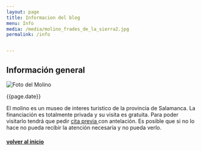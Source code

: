 ```yaml
---
layout: page 
title: Informacion del blog
menu: Info
media: /media/molino_frades_de_la_sierra2.jpg
permalink: /info


---
```

<section>
    <article>
        <div class="section-title"><h2>Información general</h2></div>
        <div class="section-design"> 
            <div class="post-design">
                <img src="{{ page.media | relative_url }}" alt="Foto del Molino" /> <br> 
                <p>{{page.date}}</p>
                <p class="margen-vert">El molino es un museo de interes turistico de la provincia de Salamanca. La financiación es totalmente privada y su visita es gratuita. Para poder visitarlo tendrá que pedir <a href="/contact"> cita previa </a> con antelación. Es posible que si no lo hace no pueda recibir la atención necesaria y no pueda verlo.</p>
                <a href="/blog"><h4 class="center-text">volver al inicio</h4></a>
            </div>
        </div>
    </article>
</section>
